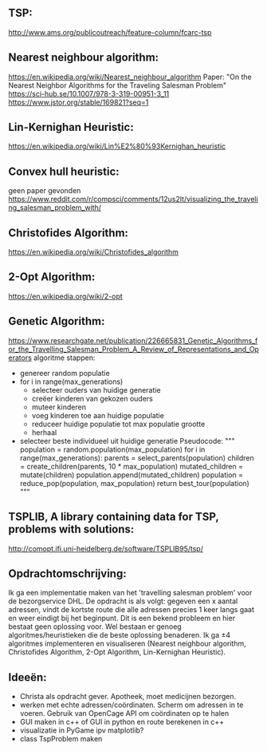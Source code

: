 ## TSP:
http://www.ams.org/publicoutreach/feature-column/fcarc-tsp

## Nearest neighbour algorithm:
https://en.wikipedia.org/wiki/Nearest_neighbour_algorithm
Paper: "On the Nearest Neighbor Algorithms for the Traveling Salesman Problem"
https://sci-hub.se/10.1007/978-3-319-00951-3_11
https://www.jstor.org/stable/169821?seq=1

## Lin-Kernighan Heuristic:
https://en.wikipedia.org/wiki/Lin%E2%80%93Kernighan_heuristic

## Convex hull heuristic:
geen paper gevonden
https://www.reddit.com/r/compsci/comments/12us2lt/visualizing_the_traveling_salesman_problem_with/

## Christofides Algorithm:
https://en.wikipedia.org/wiki/Christofides_algorithm

## 2-Opt Algorithm:
https://en.wikipedia.org/wiki/2-opt

## Genetic Algorithm:
https://www.researchgate.net/publication/226665831_Genetic_Algorithms_for_the_Travelling_Salesman_Problem_A_Review_of_Representations_and_Operators
algoritme stappen:
- genereer random populatie
- for i in range(max_generations)
    - selecteer ouders van huidige generatie
    - creëer kinderen van gekozen ouders
    - muteer kinderen
    - voeg kinderen toe aan huidige populatie
    - reduceer huidige populatie tot max populatie grootte
    - herhaal
- selecteer beste individueel uit huidige generatie
Pseudocode:
"""
population = random.population(max_population)
for i in range(max_generations):
    parents = select_parents(population)
    children = create_children(parents, 10 * max_population)
    mutated_children = mutate(children)
    population.append(mutated_children)
    population = reduce_pop(population, max_population)
return best_tour(population)
"""

## TSPLIB, A library containing data for TSP, problems with solutions:
http://comopt.ifi.uni-heidelberg.de/software/TSPLIB95/tsp/

## Opdrachtomschrijving:
Ik ga een implementatie maken van het 'travelling salesman problem' voor de bezorgservice DHL. De opdracht is als volgt:
gegeven een x aantal adressen, vindt de kortste route die alle adressen precies 1 keer langs gaat en weer eindigt bij
het beginpunt. Dit is een bekend probleem en hier bestaat geen oplossing voor. Wel bestaan er genoeg
algoritmes/heuristieken die de beste oplossing benaderen. Ik ga ±4 algoritmes implementeren en visualiseren
(Nearest neighbour algorithm, Christofides Algorithm, 2-Opt Algorithm, Lin-Kernighan Heuristic).

## Ideeën:
- Christa als opdracht gever. Apotheek, moet medicijnen bezorgen.
- werken met echte adressen/coördinaten. Scherm om adressen in te voeren. Gebruik van OpenCage API om coördinaten op te 
halen
- GUI maken in c++ of GUI in python en route berekenen in c++
- visualizatie in PyGame ipv matplotlib?
- class TspProblem maken
